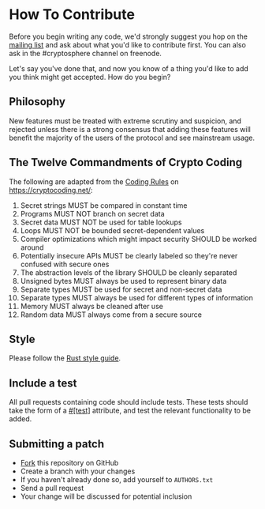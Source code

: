 How To Contribute
=================

Before you begin writing any code, we'd strongly suggest you hop on the
[mailing list] and ask about what you'd like to contribute first. You can
also ask in the #cryptosphere channel on freenode.

Let's say you've done that, and now you know of a thing you'd like to add you
think might get accepted. How do you begin?

[mailing list]: https://groups.google.com/forum/#!forum/clearcryptocode

## Philosophy

New features must be treated with extreme scrutiny and suspicion, and rejected
unless there is a strong consensus that adding these features will benefit the
majority of the users of the protocol and see mainstream usage.

## The Twelve Commandments of Crypto Coding

The following are adapted from the [Coding Rules] on https://cryptocoding.net/:

[Coding Rules]: https://cryptocoding.net/index.php/Coding_rules

1. Secret strings MUST be compared in constant time
2. Programs MUST NOT branch on secret data
3. Secret data MUST NOT be used for table lookups
4. Loops MUST NOT be bounded secret-dependent values
5. Compiler optimizations which might impact security SHOULD be worked around
6. Potentially insecure APIs MUST be clearly labeled so they're never confused
   with secure ones
7. The abstraction levels of the library SHOULD be cleanly separated
8. Unsigned bytes MUST always be used to represent binary data
9. Separate types MUST be used for secret and non-secret data
10. Separate types MUST always be used for different types of information
11. Memory MUST always be cleaned after use
12. Random data MUST always come from a secure source

## Style

Please follow the [Rust style guide].

[Rust style guide]: https://github.com/mozilla/rust/wiki/Note-style-guide

## Include a test

All pull requests containing code should include tests. These tests should
take the form of a [#[test]](http://static.rust-lang.org/doc/master/guide-testing.html)
attribute, and test the relevant functionality to be added.

## Submitting a patch

* [Fork] this repository on GitHub
* Create a branch with your changes
* If you haven't already done so, add yourself to `AUTHORS.txt`
* Send a pull request
* Your change will be discussed for potential inclusion

[Fork]: https://github.com/clearcrypt/clearcrypt/fork
